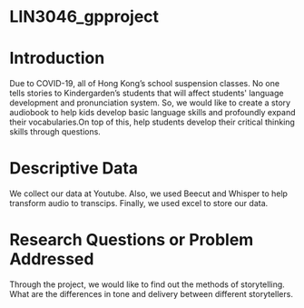 # LIN3046_gpproject

# Introduction

Due to COVID-19,  all of Hong Kong’s school suspension classes. No one tells stories to Kindergarden’s students that will affect students' language development and pronunciation system. So, we would like to create a story audiobook to help kids develop basic language skills and profoundly expand their vocabularies.On top of this, help students develop their critical thinking skills through questions.

# Descriptive Data

We collect our data at Youtube. Also, we used Beecut and Whisper to help transform audio to transcips. Finally, we used excel to store our data.

# Research Questions or Problem Addressed

Through the project, we would like to find out the methods of storytelling. What are the differences in tone and delivery between different storytellers.
